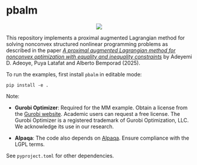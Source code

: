 pbalm
======

<p align="center">
    <a style="text-decoration:none !important;" href="https://arxiv.org/abs/2509.02894" alt="arXiv" target="_blank"><img src="https://img.shields.io/badge/paper-arXiv-red" /></a>
</p>

This repository implements a proximal augmented Lagrangian method for solving nonconvex structured nonlinear programming problems as described in the paper [*A proximal augmented Lagrangian method for nonconvex optimization with equality and inequality constraints*](https://arxiv.org/abs/2509.02894) by Adeyemi D. Adeoye, Puya Latafat and Alberto Bemporad (2025).

To run the examples, first install `pbalm` in editable mode:

    pip install -e .

Note:
- **Gurobi Optimizer**: Required for the MM example. Obtain a license from the [Gurobi website](https://www.gurobi.com/downloads/gurobi-software/). Academic users can request a free license. The Gurobi Optimizer is a registered trademark of Gurobi Optimization, LLC. We acknowledge its use in our research.

- **Alpaqa**: The code also depends on [Alpaqa](https://github.com/kul-optec/alpaqa). Ensure compliance with the LGPL terms.

See `pyproject.toml` for other dependencies.